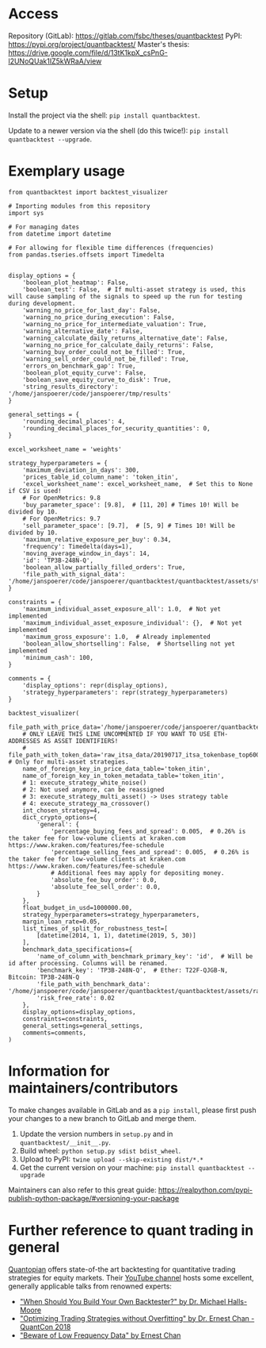 # Access

Repository (GitLab): https://gitlab.com/fsbc/theses/quantbacktest
PyPI: https://pypi.org/project/quantbacktest/
Master's thesis: https://drive.google.com/file/d/13tK1kpX_csPnG-l2UNoQUak1IZ5kWRaA/view

# Setup

Install the project via the shell: `pip install quantbacktest`.

Update to a newer version via the shell (do this twice!): `pip install quantbacktest --upgrade`.

# Exemplary usage

```
from quantbacktest import backtest_visualizer

# Importing modules from this repository
import sys

# For managing dates
from datetime import datetime

# For allowing for flexible time differences (frequencies)
from pandas.tseries.offsets import Timedelta


display_options = {
    'boolean_plot_heatmap': False,
    'boolean_test': False,  # If multi-asset strategy is used, this will cause sampling of the signals to speed up the run for testing during development.
    'warning_no_price_for_last_day': False,
    'warning_no_price_during_execution': False,
    'warning_no_price_for_intermediate_valuation': True,
    'warning_alternative_date': False,
    'warning_calculate_daily_returns_alternative_date': False,
    'warning_no_price_for_calculate_daily_returns': False,
    'warning_buy_order_could_not_be_filled': True,
    'warning_sell_order_could_not_be_filled': True,
    'errors_on_benchmark_gap': True,
    'boolean_plot_equity_curve': False,
    'boolean_save_equity_curve_to_disk': True,
    'string_results_directory': '/home/janspoerer/code/janspoerer/tmp/results'
}

general_settings = {
    'rounding_decimal_places': 4,
    'rounding_decimal_places_for_security_quantities': 0,
}

excel_worksheet_name = 'weights'

strategy_hyperparameters = {
    'maximum_deviation_in_days': 300,
    'prices_table_id_column_name': 'token_itin',
    'excel_worksheet_name': excel_worksheet_name,  # Set this to None if CSV is used!
    # For OpenMetrics: 9.8
    'buy_parameter_space': [9.8],  # [11, 20] # Times 10! Will be divided by 10.
    # For OpenMetrics: 9.7
    'sell_parameter_space': [9.7],  # [5, 9] # Times 10! Will be divided by 10.
    'maximum_relative_exposure_per_buy': 0.34,
    'frequency': Timedelta(days=1),
    'moving_average_window_in_days': 14,
    'id': 'TP3B-248N-Q',
    'boolean_allow_partially_filled_orders': True,
    'file_path_with_signal_data': '/home/janspoerer/code/janspoerer/quantbacktest/quantbacktest/assets/strategy_tables/test.csv'
}

constraints = {
    'maximum_individual_asset_exposure_all': 1.0,  # Not yet implemented
    'maximum_individual_asset_exposure_individual': {},  # Not yet implemented
    'maximum_gross_exposure': 1.0,  # Already implemented
    'boolean_allow_shortselling': False,  # Shortselling not yet implemented
    'minimum_cash': 100,
}

comments = {
    'display_options': repr(display_options),
    'strategy_hyperparameters': repr(strategy_hyperparameters)
}

backtest_visualizer(
    file_path_with_price_data='/home/janspoerer/code/janspoerer/quantbacktest/quantbacktest/assets/raw_itsa_data/20190717_itsa_tokenbase_top600_wtd302_token_daily.csv',
    # ONLY LEAVE THIS LINE UNCOMMENTED IF YOU WANT TO USE ETH-ADDRESSES AS ASSET IDENTIFIERS!
    # file_path_with_token_data='raw_itsa_data/20190717_itsa_tokenbase_top600_wtd301_token.csv',  # Only for multi-asset strategies.
    name_of_foreign_key_in_price_data_table='token_itin',
    name_of_foreign_key_in_token_metadata_table='token_itin',
    # 1: execute_strategy_white_noise()
    # 2: Not used anymore, can be reassigned
    # 3: execute_strategy_multi_asset() -> Uses strategy table
    # 4: execute_strategy_ma_crossover()
    int_chosen_strategy=4,
    dict_crypto_options={
        'general': {
            'percentage_buying_fees_and_spread': 0.005,  # 0.26% is the taker fee for low-volume clients at kraken.com https://www.kraken.com/features/fee-schedule
            'percentage_selling_fees_and_spread': 0.005,  # 0.26% is the taker fee for low-volume clients at kraken.com https://www.kraken.com/features/fee-schedule
            # Additional fees may apply for depositing money.
            'absolute_fee_buy_order': 0.0,
            'absolute_fee_sell_order': 0.0,
        }
    },
    float_budget_in_usd=1000000.00,
    strategy_hyperparameters=strategy_hyperparameters,
    margin_loan_rate=0.05,
    list_times_of_split_for_robustness_test=[
        [datetime(2014, 1, 1), datetime(2019, 5, 30)]
    ],
    benchmark_data_specifications={
        'name_of_column_with_benchmark_primary_key': 'id',  # Will be id after processing. Columns will be renamed.
        'benchmark_key': 'TP3B-248N-Q',  # Ether: T22F-QJGB-N, Bitcoin: TP3B-248N-Q
        'file_path_with_benchmark_data': '/home/janspoerer/code/janspoerer/quantbacktest/quantbacktest/assets/raw_itsa_data/20190717_itsa_tokenbase_top600_wtd302_token_daily.csv',
        'risk_free_rate': 0.02
    },
    display_options=display_options,
    constraints=constraints,
    general_settings=general_settings,
    comments=comments,
)

```

# Information for maintainers/contributors

To make changes available in GitLab and as a `pip install`, please first push your changes to a new branch to GitLab and merge them.

1. Update the version numbers in `setup.py` and in `quantbacktest/__init__.py`.
2. Build wheel: `python setup.py sdist bdist_wheel`.
3. Upload to PyPI: `twine upload --skip-existing dist/*.*`
4. Get the current version on your machine: `pip install quantbacktest --upgrade`

Maintainers can also refer to this great guide: https://realpython.com/pypi-publish-python-package/#versioning-your-package

# Further reference to quant trading in general

[Quantopian](https://www.quantopian.com/) offers state-of-the art backtesting for quantitative trading strategies for equity markets. Their [YouTube channel](https://www.youtube.com/channel/UC606MUq45P3zFLa4VGKbxsg) hosts some excellent, generally applicable talks from renowned experts:
  * ["When Should You Build Your Own Backtester?" by Dr. Michael Halls-Moore](https://www.youtube.com/watch?v=OhGdVdolqkU&t)
  * ["Optimizing Trading Strategies without Overfitting" by Dr. Ernest Chan - QuantCon 2018](https://www.youtube.com/watch?v=UD92QBqA8Eo&t=)
  * ["Beware of Low Frequency Data" by Ernest Chan](https://www.youtube.com/watch?v=m7IPbPg_ME8&t)

